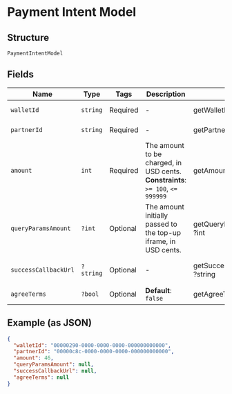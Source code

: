
# Payment Intent Model

## Structure

`PaymentIntentModel`

## Fields

| Name | Type | Tags | Description | Getter | Setter |
|  --- | --- | --- | --- | --- | --- |
| `walletId` | `string` | Required | - | getWalletId(): string | setWalletId(string walletId): void |
| `partnerId` | `string` | Required | - | getPartnerId(): string | setPartnerId(string partnerId): void |
| `amount` | `int` | Required | The amount to be charged, in USD cents.<br>**Constraints**: `>= 100`, `<= 999999` | getAmount(): int | setAmount(int amount): void |
| `queryParamsAmount` | `?int` | Optional | The amount initially passed to the top-up iframe, in USD cents. | getQueryParamsAmount(): ?int | setQueryParamsAmount(?int queryParamsAmount): void |
| `successCallbackUrl` | `?string` | Optional | - | getSuccessCallbackUrl(): ?string | setSuccessCallbackUrl(?string successCallbackUrl): void |
| `agreeTerms` | `?bool` | Optional | **Default**: `false` | getAgreeTerms(): ?bool | setAgreeTerms(?bool agreeTerms): void |

## Example (as JSON)

```json
{
  "walletId": "00000290-0000-0000-0000-000000000000",
  "partnerId": "00000c8c-0000-0000-0000-000000000000",
  "amount": 46,
  "queryParamsAmount": null,
  "successCallbackUrl": null,
  "agreeTerms": null
}
```

